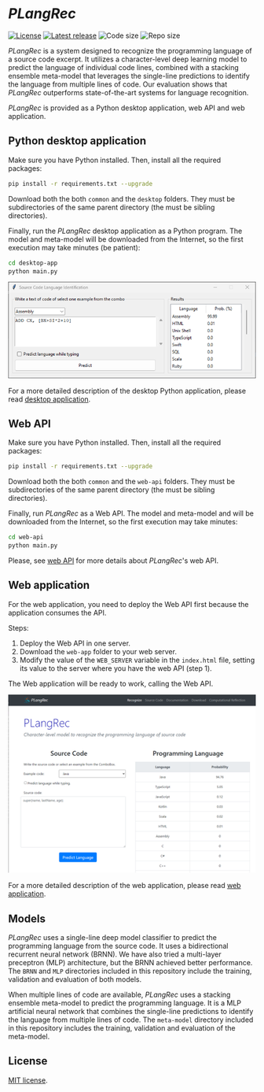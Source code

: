 # *PLangRec*

[![License](https://img.shields.io/github/license/computationalreflection/plangrec)](LICENSE) 
[![Latest release](https://img.shields.io/github/v/release/computationalreflection/plangrec?include_prereleases)](https://github.com/ComputationalReflection/PLangRec/releases)
<img alt="Code size" src="https://img.shields.io/github/languages/code-size/ComputationalReflection/PLangRec">
<img alt="Repo size" src="https://img.shields.io/github/repo-size/ComputationalReflection/PLangRec">

*PLangRec* is a system designed to recognize the programming language of a source code excerpt. 
It utilizes a character-level deep learning model to predict the language of individual code lines, 
combined with a stacking ensemble meta-model that leverages the single-line predictions to identify 
the language from multiple lines of code. 
Our evaluation shows that *PLangRec* outperforms state-of-the-art systems for language recognition.


*PLangRec* is provided as a Python desktop application, web API and web application.

## Python desktop application

Make sure you have Python installed. Then, install all the required packages:

``` bash
pip install -r requirements.txt --upgrade
``` 

Download both the both `common` and the `desktop` folders. They must be
subdirectories of the same parent directory (the must be sibling directories).

Finally, run the *PLangRec* desktop application as a Python program. 
The model and meta-model will be downloaded from the Internet, 
so the first execution may take minutes (be patient):

``` bash
cd desktop-app
python main.py
``` 

![Desktop application screenshot](img/desktop-app.png)

For a more detailed description of the desktop Python application, please read [desktop application](desktop.md).


## Web API

Make sure you have Python installed. Then, install all the required packages:

``` bash
pip install -r requirements.txt --upgrade
``` 

Download both the both `common` and the `web-api` folders. 
They must be subdirectories of the same parent directory (the must be sibling directories).

Finally, run *PLangRec* as a Web API. 
The model and meta-model and will be downloaded from the Internet, 
so the first execution may take minutes:

``` bash
cd web-api
python main.py
``` 
Please, see [web API](web-api.md) for more details about *PLangRec*'s web API.


## Web application

For the web application, you need to deploy the Web API first
because the application consumes the API.

Steps:

1. Deploy the Web API in one server. 
2. Download the `web-app` folder to your web server. 
3. Modify the value of the `WEB_SERVER` variable in the `index.html` file, 
setting its value to the server where you have the web API (step 1).    

The Web application will be ready to work, calling the Web API.

![Web application screenshot](img/web-app.png)

For a more detailed description of the web application, please read [web application](web-app.md).

## Models

*PLangRec* uses a single-line deep model classifier to predict the programming language from the source code.
It uses a bidirectional recurrent neural network (BRNN). We have also tried a multi-layer preceptron (MLP)
architecture, but the BRNN achieved better performance. 
The `BRNN` and `MLP` directories included in this repository include the training, validation and evaluation
of both models.

When multiple lines of code are available, *PLangRec* uses a stacking ensemble meta-model to predict 
the programming language. It is a MLP artificial neural network that combines the single-line predictions
to identify the language from multiple lines of code. The `meta-model` directory included in this repository
includes the training, validation and evaluation of the meta-model.

## License

[MIT license](LICENSE).
